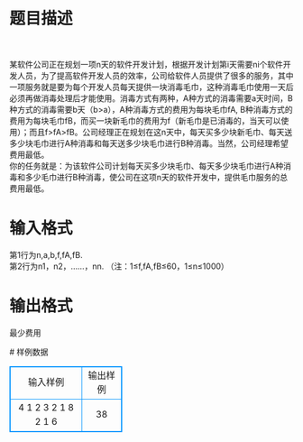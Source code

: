 # 

 
 # 题目描述 
<p>
<br><br>某软件公司正在规划一项n天的软件开发计划，根据开发计划第i天需要ni个软件开发人员，为了提高软件开发人员的效率，公司给软件人员提供了很多的服务，其中一项服务就是要为每个开发人员每天提供一块消毒毛巾，这种消毒毛巾使用一天后必须再做消毒处理后才能使用。消毒方式有两种，A种方式的消毒需要a天时间，B种方式的消毒需要b天（b>a），A种消毒方式的费用为每块毛巾fA, B种消毒方式的费用为每块毛巾fB，而买一块新毛巾的费用为f（新毛巾是已消毒的，当天可以使用）；而且f>fA>fB。公司经理正在规划在这n天中，每天买多少块新毛巾、每天送多少块毛巾进行A种消毒和每天送多少块毛巾进行B种消毒。当然，公司经理希望费用最低。<br>你的任务就是：为该软件公司计划每天买多少块毛巾、每天多少块毛巾进行A种消毒和多少毛巾进行B种消毒，使公司在这项n天的软件开发中，提供毛巾服务的总费用最低。<br></p> 

 
 # 输入格式 
<p>
第1行为n,a,b,f,fA,fB.<br>第2行为n1，n2，……，nn.  （注：1≤f,fA,fB≤60，1≤n≤1000）<br></p> 

 
 # 输出格式 
<p>
最少费用<br></p> 
# 样例数据
<style>
        table,table tr th, table tr td { border:1px solid #0094ff; }
        table { width: 200px; min-height: 25px; line-height: 25px; text-align: center; border-collapse: collapse;}   
    </style>
<table>
	<tr>
		<td>输入样例</td>
		<td>输出样例</td>
	</tr>
<tr><td>4  1  2  3  2  1                      
8  2  1  6  
</td><td> 38 </td></tr></table>
